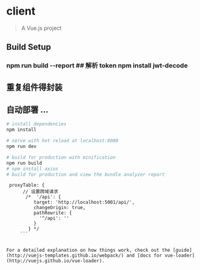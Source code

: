 # client

> A Vue.js project

## Build Setup

### npm run build --report ## 解析 token npm install jwt-decode

## 重复组件得封装  
##  自动部署 ...

```bash
# install dependencies
npm install

# serve with hot reload at localhost:8080
npm run dev

# build for production with minification
npm run build
# npm install axios
# build for production and view the bundle analyzer report

```

````
 proxyTable: {
      // 设置跨域请求
       /*  '/api': {
          target: 'http://localhost:5001/api/',
          changeOrigin: true,
          pathRewrite: {
            '^/api': ''
          }
        } */
     ```


For a detailed explanation on how things work, check out the [guide](http://vuejs-templates.github.io/webpack/) and [docs for vue-loader](http://vuejs.github.io/vue-loader).
````
